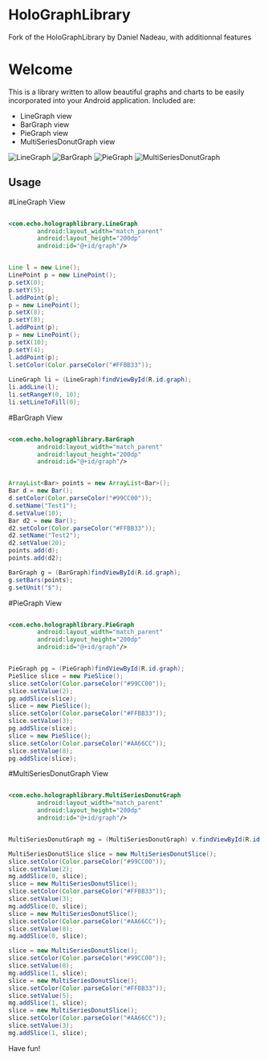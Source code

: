 HoloGraphLibrary
================

Fork of the HoloGraphLibrary by Daniel Nadeau, with additionnal features

# Welcome

This is a library written to allow beautiful graphs and charts to be easily incorporated into your Android application. Included are: 
* LineGraph view
* BarGraph view
* PieGraph view
* MultiSeriesDonutGraph view

![LineGraph](https://lh3.googleusercontent.com/-Pr5nzXngxZo/US0_RKH9DGI/AAAAAAAAS1s/an4cS3Nr4qY/s844/13+-+1)
![BarGraph](https://lh3.googleusercontent.com/-9vy9Bvclx24/US0_RIZpl7I/AAAAAAAAS2o/k3Tpb2sIoFw/s844/13+-+3)
![PieGraph](https://lh6.googleusercontent.com/-Ad0lLdyK1cA/US0_RBYcqKI/AAAAAAAAS20/lQ8zLo_VSiQ/s844/13+-+5)
![MultiSeriesDonutGraph](https://cloud.githubusercontent.com/assets/11535082/10306580/f81830b0-6c1f-11e5-9f47-2d52b38df2b0.png)

## Usage

#LineGraph View

```xml

<com.echo.holographlibrary.LineGraph
        android:layout_width="match_parent"
        android:layout_height="200dp"
        android:id="@+id/graph"/>
```

```java

Line l = new Line();
LinePoint p = new LinePoint();
p.setX(0);
p.setY(5);
l.addPoint(p);
p = new LinePoint();
p.setX(8);
p.setY(8);
l.addPoint(p);
p = new LinePoint();
p.setX(10);
p.setY(4);
l.addPoint(p);
l.setColor(Color.parseColor("#FFBB33"));
		
LineGraph li = (LineGraph)findViewById(R.id.graph);
li.addLine(l);
li.setRangeY(0, 10);
li.setLineToFill(0);
```

#BarGraph View

```xml

<com.echo.holographlibrary.BarGraph
        android:layout_width="match_parent"
        android:layout_height="200dp"
        android:id="@+id/graph"/>
```

```java

ArrayList<Bar> points = new ArrayList<Bar>();
Bar d = new Bar();
d.setColor(Color.parseColor("#99CC00"));
d.setName("Test1");
d.setValue(10);
Bar d2 = new Bar();
d2.setColor(Color.parseColor("#FFBB33"));
d2.setName("Test2");
d2.setValue(20);
points.add(d);
points.add(d2);

BarGraph g = (BarGraph)findViewById(R.id.graph);
g.setBars(points);
g.setUnit("$");
```

#PieGraph View

```xml

<com.echo.holographlibrary.PieGraph
        android:layout_width="match_parent"
        android:layout_height="200dp"
        android:id="@+id/graph"/>
```

```java

PieGraph pg = (PieGraph)findViewById(R.id.graph);
PieSlice slice = new PieSlice();
slice.setColor(Color.parseColor("#99CC00"));
slice.setValue(2);
pg.addSlice(slice);
slice = new PieSlice();
slice.setColor(Color.parseColor("#FFBB33"));
slice.setValue(3);
pg.addSlice(slice);
slice = new PieSlice();
slice.setColor(Color.parseColor("#AA66CC"));
slice.setValue(8);
pg.addSlice(slice);
```

#MultiSeriesDonutGraph View

```xml

<com.echo.holographlibrary.MultiSeriesDonutGraph
        android:layout_width="match_parent"
        android:layout_height="200dp"
        android:id="@+id/graph"/>
```

```java

MultiSeriesDonutGraph mg = (MultiSeriesDonutGraph) v.findViewById(R.id.multiseriesdonutgraph);

MultiSeriesDonutSlice slice = new MultiSeriesDonutSlice();
slice.setColor(Color.parseColor("#99CC00"));
slice.setValue(2);
mg.addSlice(0, slice);
slice = new MultiSeriesDonutSlice();
slice.setColor(Color.parseColor("#FFBB33"));
slice.setValue(3);
mg.addSlice(0, slice);
slice = new MultiSeriesDonutSlice();
slice.setColor(Color.parseColor("#AA66CC"));
slice.setValue(8);
mg.addSlice(0, slice);

slice = new MultiSeriesDonutSlice();
slice.setColor(Color.parseColor("#99CC00"));
slice.setValue(8);
mg.addSlice(1, slice);
slice = new MultiSeriesDonutSlice();
slice.setColor(Color.parseColor("#FFBB33"));
slice.setValue(5);
mg.addSlice(1, slice);
slice = new MultiSeriesDonutSlice();
slice.setColor(Color.parseColor("#AA66CC"));
slice.setValue(3);
mg.addSlice(1, slice);
```


Have fun!
